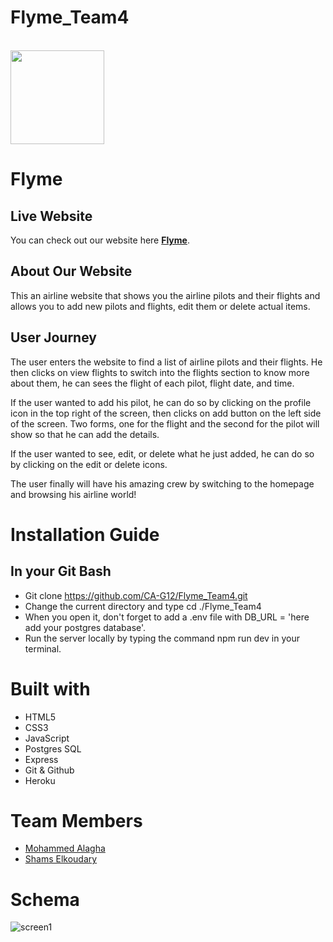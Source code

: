 # Flyme_Team4

<br />
<div >
    <img src ="https://cdn-icons-png.flaticon.com/512/870/870143.png" style ="height: 150px; width: px;">

<div >
    <h1> Flyme
    </h1>
</div>
</div>

## **Live Website** 
You can check out our website here [**Flyme**](https://flyme4.herokuapp.com/).


## **About Our Website**

This an airline website that shows you the airline pilots and their flights and allows you to add new pilots and flights, edit them or delete actual items.


## **User Journey** 

The user enters the website to find a list of airline pilots and their flights. He then clicks on view flights to switch into the flights section to know more about them, he can sees the flight of each pilot, flight date, and time. 

If the user wanted to add his pilot, he can do so by clicking on the profile icon in the top right of the screen, then clicks on add button on the left side of the screen. Two forms, one for the flight and the second for the pilot will show so that he can add the details.

If the user wanted to see, edit, or delete what he just added, he can do so by clicking on the edit or delete icons.

The user finally will have his amazing crew by switching to the homepage and browsing his airline world!


# **Installation Guide**
## In your Git Bash
- Git clone https://github.com/CA-G12/Flyme_Team4.git
- Change the current directory and type cd ./Flyme_Team4
- When you open it, don't forget to add a .env file with DB_URL = 'here add your postgres database'.
- Run the server locally by typing the command npm run dev in your terminal.


# **Built with** 

- HTML5
- CSS3
- JavaScript
- Postgres SQL
- Express 
- Git & Github
- Heroku

# Team Members
- [Mohammed Alagha](https://github.com/mohammedagha27) 
- [Shams Elkoudary](https://github.com/shamskhodary)

# Schema

![screen1](https://i.ibb.co/pfWKrFd/Diagram.png)
